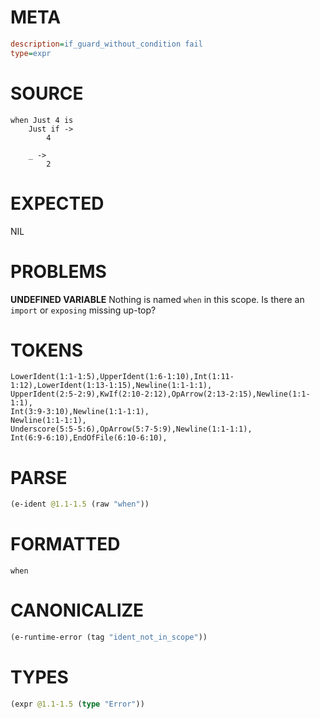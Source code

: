 # META
~~~ini
description=if_guard_without_condition fail
type=expr
~~~
# SOURCE
~~~roc
when Just 4 is
    Just if ->
        4

    _ ->
        2
~~~
# EXPECTED
NIL
# PROBLEMS
**UNDEFINED VARIABLE**
Nothing is named `when` in this scope.
Is there an `import` or `exposing` missing up-top?

# TOKENS
~~~zig
LowerIdent(1:1-1:5),UpperIdent(1:6-1:10),Int(1:11-1:12),LowerIdent(1:13-1:15),Newline(1:1-1:1),
UpperIdent(2:5-2:9),KwIf(2:10-2:12),OpArrow(2:13-2:15),Newline(1:1-1:1),
Int(3:9-3:10),Newline(1:1-1:1),
Newline(1:1-1:1),
Underscore(5:5-5:6),OpArrow(5:7-5:9),Newline(1:1-1:1),
Int(6:9-6:10),EndOfFile(6:10-6:10),
~~~
# PARSE
~~~clojure
(e-ident @1.1-1.5 (raw "when"))
~~~
# FORMATTED
~~~roc
when
~~~
# CANONICALIZE
~~~clojure
(e-runtime-error (tag "ident_not_in_scope"))
~~~
# TYPES
~~~clojure
(expr @1.1-1.5 (type "Error"))
~~~
